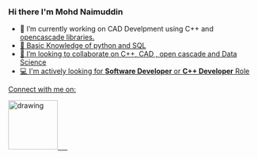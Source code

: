 ### Hi there I'm Mohd Naimuddin

- 🔭 I’m currently working on CAD Develpment using C++ and <a href="https://dev.opencascade.org/about/project_overview">opencascade libraries.
- 🌱 Basic Knowledge of python and SQL
- 🤝 I’m looking to collaborate on C++, CAD , open cascade and Data Science
- 💻 I'm actively looking for **Software Developer** or **C++ Developer** Role

Connect with me on:

<a href="https://www.linkedin.com/in/mnaimuddin/"><img src="https://res.cloudinary.com/importdata/image/upload/v1595012354/linkedin_t9qiwy.png" alt="drawing" width="100"/> &nbsp;&nbsp;&nbsp;&nbsp;
